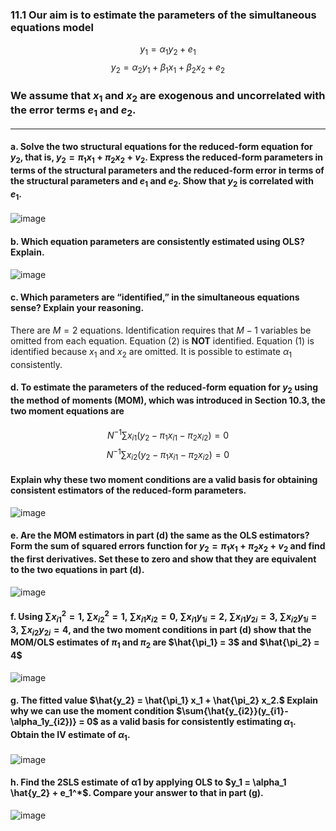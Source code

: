 ### 11.1 Our aim is to estimate the parameters of the simultaneous equations model
$$
y_1 = \alpha_1 y_2 + e_1
$$
$$
y_2 = \alpha_2 y_1 + \beta_1 x_1 + \beta_2 x_2 + e_2
$$
### We assume that $x_1$ and $x_2$ are exogenous and uncorrelated with the error terms $e_1$ and $e_2$.

---

#### a. Solve the two structural equations for the reduced-form equation for $y_2$, that is, $y_2 = \pi_1 x_1 + \pi_2 x_2 + v_2.$ Express the reduced-form parameters in terms of the structural parameters and the reduced-form error in terms of the **structural parameters** and $e_1$ and $e_2$. Show that $y_2$ is correlated with $e_1$.

![image](https://github.com/user-attachments/assets/b8de3397-feb6-4ae9-a554-94926e12471c)

#### b. Which equation parameters are consistently estimated using OLS? Explain.

![image](https://github.com/user-attachments/assets/be6e88dc-b3a0-470a-b179-d9f3af05da46)

#### c. Which parameters are “identified,” in the simultaneous equations sense? Explain your reasoning.

There are $M=2$ equations. Identification requires that $M-1$ variables be omitted from each equation. Equation (2) is **NOT** identified. Equation (1) is identified because $x_1$ and $x_2$ are omitted. It is possible to estimate $\alpha_1$ consistently. 
 
#### d. To estimate the parameters of the reduced-form equation for $y_2$ using the method of moments (MOM), which was introduced in Section 10.3, the two moment equations are
$$
N^{−1}\sum{x_{i1}(y_2 − \pi_1 x_{i1} − \pi_2 x_{i2})} = 0
$$
$$
N^{−1}\sum{x_{i2}(y_2 − \pi_1 x_{i1} − \pi_2 x_{i2})} = 0
$$

#### Explain why these two moment conditions are a valid basis for obtaining consistent estimators of the reduced-form parameters.

![image](https://github.com/user-attachments/assets/962c06f7-76b3-470e-8529-372b1209aa5d)

#### e. Are the MOM estimators in part (d) the same as the OLS estimators? Form the sum of squared errors function for $y_2 = \pi_1 x_1 + \pi_2 x_2 + v_2$ and find the first derivatives. Set these to zero and show that they are equivalent to the two equations in part (d).

![image](https://github.com/user-attachments/assets/a315f2ff-a3cf-4549-b645-988773fc7865)

#### f. Using $\sum{x^2_{i1}} = 1$, $\sum{x^2_{i2}} = 1$,  $\sum{x_{i1}{x_{i2}}} = 0$, $\sum{x_{i1}{y_{1i}}} = 2$, $\sum{x_{i1}{y_{2i}}} = 3$, $\sum{x_{i2}{y_{1i}}} =3$, $\sum{x_{i2}{y_{2i}}} = 4$, and the two moment conditions in part (d) show that the MOM/OLS estimates of $\pi_1$ and $\pi_2$ are $\hat{\pi_1} = 3$ and $\hat{\pi_2} = 4$

![image](https://github.com/user-attachments/assets/62095683-c286-4a33-8e28-32250d42ff8a)

#### g. The fitted value $\hat{y_2} = \hat{\pi_1} x_1 + \hat{\pi_2} x_2.$ Explain why we can use the moment condition $\sum{\hat{y_{i2}}(y_{i1}-\alpha_1y_{i2})} = 0$ as a valid basis for consistently estimating $\alpha_1$. Obtain the IV estimate of $\alpha_1$.

![image](https://github.com/user-attachments/assets/f15dc205-aab6-44ab-b59c-dd7fc5fde9c1)

#### h. Find the 2SLS estimate of α1 by applying OLS to $y_1 = \alpha_1 \hat{y_2} + e_1^*$. Compare your answer to that in part (g).

![image](https://github.com/user-attachments/assets/f4e571a2-5597-4493-b877-6f29b682daaf)

